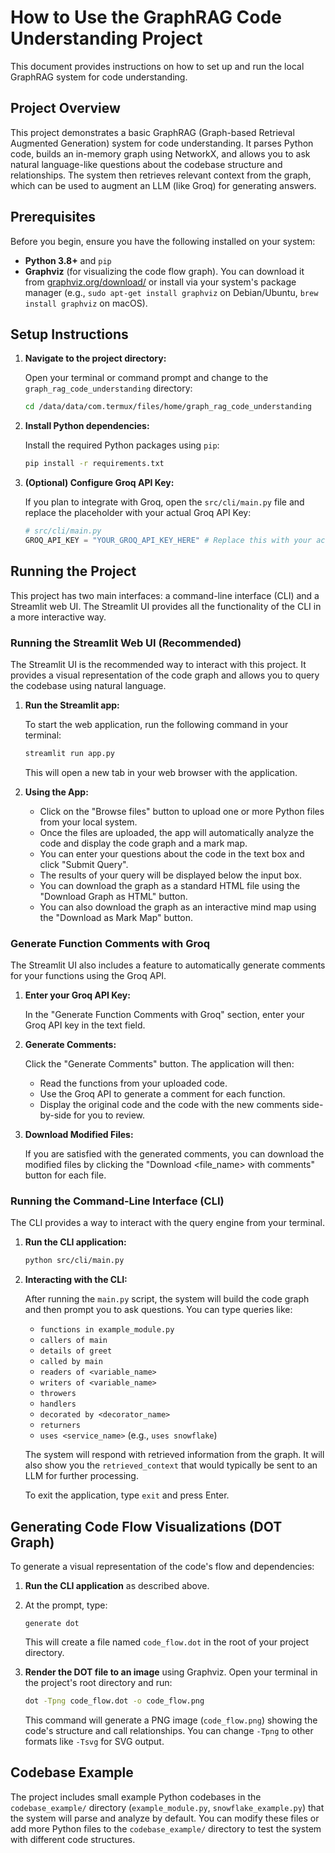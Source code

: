 # How to Use the GraphRAG Code Understanding Project

This document provides instructions on how to set up and run the local GraphRAG system for code understanding.

## Project Overview

This project demonstrates a basic GraphRAG (Graph-based Retrieval Augmented Generation) system for code understanding. It parses Python code, builds an in-memory graph using NetworkX, and allows you to ask natural language-like questions about the codebase structure and relationships. The system then retrieves relevant context from the graph, which can be used to augment an LLM (like Groq) for generating answers.

## Prerequisites

Before you begin, ensure you have the following installed on your system:

*   **Python 3.8+** and `pip`
*   **Graphviz** (for visualizing the code flow graph). You can download it from [graphviz.org/download/](https://graphviz.org/download/) or install via your system's package manager (e.g., `sudo apt-get install graphviz` on Debian/Ubuntu, `brew install graphviz` on macOS).

## Setup Instructions

1.  **Navigate to the project directory:**

    Open your terminal or command prompt and change to the `graph_rag_code_understanding` directory:
    ```bash
    cd /data/data/com.termux/files/home/graph_rag_code_understanding
    ```

2.  **Install Python dependencies:**

    Install the required Python packages using `pip`:
    ```bash
    pip install -r requirements.txt
    ```

3.  **(Optional) Configure Groq API Key:**

    If you plan to integrate with Groq, open the `src/cli/main.py` file and replace the placeholder with your actual Groq API Key:
    ```python
    # src/cli/main.py
    GROQ_API_KEY = "YOUR_GROQ_API_KEY_HERE" # Replace this with your actual key
    ```

## Running the Project

This project has two main interfaces: a command-line interface (CLI) and a Streamlit web UI. The Streamlit UI provides all the functionality of the CLI in a more interactive way.

### Running the Streamlit Web UI (Recommended)

The Streamlit UI is the recommended way to interact with this project. It provides a visual representation of the code graph and allows you to query the codebase using natural language.

1.  **Run the Streamlit app:**

    To start the web application, run the following command in your terminal:
    ```bash
    streamlit run app.py
    ```

    This will open a new tab in your web browser with the application.

2.  **Using the App:**

    -   Click on the "Browse files" button to upload one or more Python files from your local system.
    -   Once the files are uploaded, the app will automatically analyze the code and display the code graph and a mark map.
    -   You can enter your questions about the code in the text box and click "Submit Query".
    -   The results of your query will be displayed below the input box.
    -   You can download the graph as a standard HTML file using the "Download Graph as HTML" button.
    -   You can also download the graph as an interactive mind map using the "Download as Mark Map" button.

### Generate Function Comments with Groq

The Streamlit UI also includes a feature to automatically generate comments for your functions using the Groq API.

1.  **Enter your Groq API Key:**

    In the "Generate Function Comments with Groq" section, enter your Groq API key in the text field.

2.  **Generate Comments:**

    Click the "Generate Comments" button. The application will then:
    -   Read the functions from your uploaded code.
    -   Use the Groq API to generate a comment for each function.
    -   Display the original code and the code with the new comments side-by-side for you to review.

3.  **Download Modified Files:**

    If you are satisfied with the generated comments, you can download the modified files by clicking the "Download <file_name> with comments" button for each file.

### Running the Command-Line Interface (CLI)

The CLI provides a way to interact with the query engine from your terminal.

1.  **Run the CLI application:**
    ```bash
    python src/cli/main.py
    ```

2.  **Interacting with the CLI:**

    After running the `main.py` script, the system will build the code graph and then prompt you to ask questions. You can type queries like:

    *   `functions in example_module.py`
    *   `callers of main`
    *   `details of greet`
    *   `called by main`
    *   `readers of <variable_name>`
    *   `writers of <variable_name>`
    *   `throwers`
    *   `handlers`
    *   `decorated by <decorator_name>`
    *   `returners`
    *   `uses <service_name>` (e.g., `uses snowflake`)

    The system will respond with retrieved information from the graph. It will also show you the `retrieved_context` that would typically be sent to an LLM for further processing.

    To exit the application, type `exit` and press Enter.

## Generating Code Flow Visualizations (DOT Graph)

To generate a visual representation of the code's flow and dependencies:

1.  **Run the CLI application** as described above.
2.  At the prompt, type:
    ```
    generate dot
    ```
    This will create a file named `code_flow.dot` in the root of your project directory.

3.  **Render the DOT file to an image** using Graphviz. Open your terminal in the project's root directory and run:
    ```bash
    dot -Tpng code_flow.dot -o code_flow.png
    ```
    This command will generate a PNG image (`code_flow.png`) showing the code's structure and call relationships. You can change `-Tpng` to other formats like `-Tsvg` for SVG output.

## Codebase Example

The project includes small example Python codebases in the `codebase_example/` directory (`example_module.py`, `snowflake_example.py`) that the system will parse and analyze by default. You can modify these files or add more Python files to the `codebase_example/` directory to test the system with different code structures.